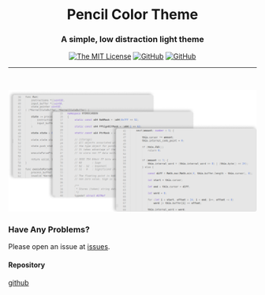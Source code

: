 

<h1 align=center>Pencil Color Theme</h1>
<h3 align=center>A simple, low distraction light theme</h3>

<div align=center>

[![The MIT License](https://img.shields.io/badge/license-MIT-orange.svg?style=for-the-badge)](http://opensource.org/licenses/MIT)
[![GitHub](https://img.shields.io/github/v/release/acweathersby/pencil.svg?style=for-the-badge)](https://github.com/acweathersby/pencil/releases)
[![GitHub](https://img.shields.io/github/issues/acweathersby/pencil.svg?style=for-the-badge)](https://github.com/acweathersby/pencil/issues)

</div>

----

<br/>

![image](https://raw.githubusercontent.com/acweathersby/pencil/master/media/preview.png)
    
### Have Any Problems?

Please open an issue at [issues](https://github.com/acweathersby/pencil/issues).

#### Repository

[github](https://github.com/acweathersby/pencil) 

